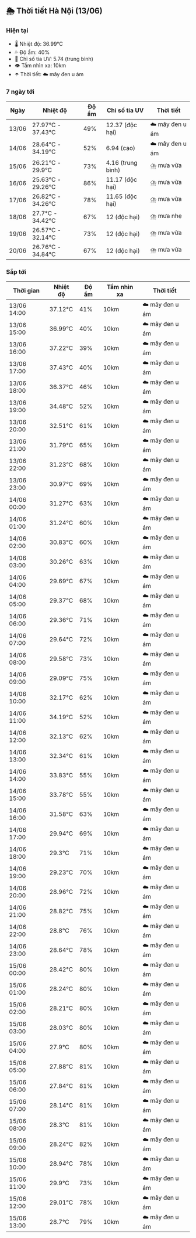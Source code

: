 ## 🌦️ Thời tiết Hà Nội (13/06)

### Hiện tại

- 🌡️ Nhiệt độ: 36.99℃
- 💦 Độ ẩm: 40%
- 🌟 Chỉ số tia UV: 5.74 (trung bình)
- 👁️ Tầm nhìn xa: 10km
- ☂️ Thời tiết: ☁️ mây đen u ám

### 7 ngày tới

| Ngày | Nhiệt độ | Độ ẩm | Chỉ số tia UV | Thời tiết |
| --- | --- | --- | --- | --- |
| 13/06 | 27.97℃ - 37.43℃ | 49% | 12.37 (độc hại) | ☁️ mây đen u ám |
| 14/06 | 28.64℃ - 34.19℃ | 52% | 6.94 (cao) | ☁️ mây đen u ám |
| 15/06 | 26.21℃ - 29.9℃ | 73% | 4.16 (trung bình) | ⛈️ mưa vừa |
| 16/06 | 25.63℃ - 29.26℃ | 86% | 11.17 (độc hại) | ⛈️ mưa vừa |
| 17/06 | 26.82℃ - 34.26℃ | 78% | 11.65 (độc hại) | ⛈️ mưa vừa |
| 18/06 | 27.7℃ - 34.42℃ | 67% | 12 (độc hại) | ⛈️ mưa nhẹ |
| 19/06 | 26.57℃ - 32.14℃ | 73% | 12 (độc hại) | ⛈️ mưa vừa |
| 20/06 | 26.76℃ - 34.84℃ | 67% | 12 (độc hại) | ⛈️ mưa vừa |

### Sắp tới

| Thời gian | Nhiệt độ | Độ ẩm | Tầm nhìn xa | Thời tiết |
| --- | --- | --- | --- | --- |
| 13/06 14:00 | 37.12℃ | 41% | 10km | ☁️ mây đen u ám |
| 13/06 15:00 | 36.99℃ | 40% | 10km | ☁️ mây đen u ám |
| 13/06 16:00 | 37.22℃ | 39% | 10km | ☁️ mây đen u ám |
| 13/06 17:00 | 37.43℃ | 40% | 10km | ☁️ mây đen u ám |
| 13/06 18:00 | 36.37℃ | 46% | 10km | ☁️ mây đen u ám |
| 13/06 19:00 | 34.48℃ | 52% | 10km | ☁️ mây đen u ám |
| 13/06 20:00 | 32.51℃ | 61% | 10km | ☁️ mây đen u ám |
| 13/06 21:00 | 31.79℃ | 65% | 10km | ☁️ mây đen u ám |
| 13/06 22:00 | 31.23℃ | 68% | 10km | ☁️ mây đen u ám |
| 13/06 23:00 | 30.97℃ | 69% | 10km | ☁️ mây đen u ám |
| 14/06 00:00 | 31.27℃ | 63% | 10km | ☁️ mây đen u ám |
| 14/06 01:00 | 31.24℃ | 60% | 10km | ☁️ mây đen u ám |
| 14/06 02:00 | 30.83℃ | 60% | 10km | ☁️ mây đen u ám |
| 14/06 03:00 | 30.26℃ | 63% | 10km | ☁️ mây đen u ám |
| 14/06 04:00 | 29.69℃ | 67% | 10km | ☁️ mây đen u ám |
| 14/06 05:00 | 29.37℃ | 68% | 10km | ☁️ mây đen u ám |
| 14/06 06:00 | 29.36℃ | 71% | 10km | ☁️ mây đen u ám |
| 14/06 07:00 | 29.64℃ | 72% | 10km | ☁️ mây đen u ám |
| 14/06 08:00 | 29.58℃ | 73% | 10km | ☁️ mây đen u ám |
| 14/06 09:00 | 29.09℃ | 75% | 10km | ☁️ mây đen u ám |
| 14/06 10:00 | 32.17℃ | 62% | 10km | ☁️ mây đen u ám |
| 14/06 11:00 | 34.19℃ | 52% | 10km | ☁️ mây đen u ám |
| 14/06 12:00 | 32.13℃ | 62% | 10km | ☁️ mây đen u ám |
| 14/06 13:00 | 32.34℃ | 61% | 10km | ☁️ mây đen u ám |
| 14/06 14:00 | 33.83℃ | 55% | 10km | ☁️ mây đen u ám |
| 14/06 15:00 | 33.78℃ | 55% | 10km | ☁️ mây đen u ám |
| 14/06 16:00 | 31.58℃ | 63% | 10km | ☁️ mây đen u ám |
| 14/06 17:00 | 29.94℃ | 69% | 10km | ☁️ mây đen u ám |
| 14/06 18:00 | 29.3℃ | 71% | 10km | ☁️ mây đen u ám |
| 14/06 19:00 | 29.23℃ | 70% | 10km | ☁️ mây đen u ám |
| 14/06 20:00 | 28.96℃ | 72% | 10km | ☁️ mây đen u ám |
| 14/06 21:00 | 28.82℃ | 75% | 10km | ☁️ mây đen u ám |
| 14/06 22:00 | 28.8℃ | 76% | 10km | ☁️ mây đen u ám |
| 14/06 23:00 | 28.64℃ | 78% | 10km | ☁️ mây đen u ám |
| 15/06 00:00 | 28.42℃ | 80% | 10km | ☁️ mây đen u ám |
| 15/06 01:00 | 28.24℃ | 80% | 10km | ☁️ mây đen u ám |
| 15/06 02:00 | 28.21℃ | 80% | 10km | ☁️ mây đen u ám |
| 15/06 03:00 | 28.03℃ | 80% | 10km | ☁️ mây đen u ám |
| 15/06 04:00 | 27.9℃ | 80% | 10km | ☁️ mây đen u ám |
| 15/06 05:00 | 27.88℃ | 81% | 10km | ☁️ mây đen u ám |
| 15/06 06:00 | 27.84℃ | 81% | 10km | ☁️ mây đen u ám |
| 15/06 07:00 | 28.14℃ | 81% | 10km | ☁️ mây đen u ám |
| 15/06 08:00 | 28.3℃ | 81% | 10km | ☁️ mây đen u ám |
| 15/06 09:00 | 28.24℃ | 82% | 10km | ☁️ mây đen u ám |
| 15/06 10:00 | 28.94℃ | 78% | 10km | ☁️ mây đen u ám |
| 15/06 11:00 | 29.9℃ | 73% | 10km | ☁️ mây đen u ám |
| 15/06 12:00 | 29.01℃ | 78% | 10km | ☁️ mây đen u ám |
| 15/06 13:00 | 28.7℃ | 79% | 10km | ☁️ mây đen u ám |
